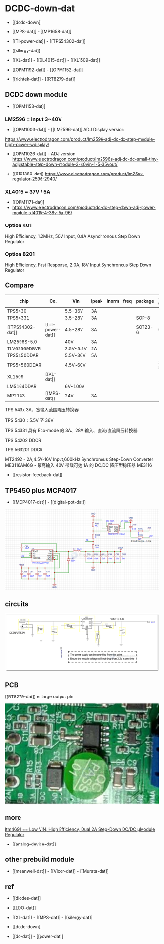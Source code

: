 # DCDC-down-dat

- [[dcdc-down]]

- [[MPS-dat]] - [[MP1658-dat]]

- [[TI-power-dat]] - [[TPS54302-dat]]

- [[silergy-dat]]

- [[XL-dat]] - [[XL4015-dat]] - [[XL1509-dat]]

- [[OPM1192-dat]] - [[OPM1152-dat]]

- [[richtek-dat]] - [[RT8279-dat]]


## DCDC down module 

- [[OPM1153-dat]]


### LM2596 = input 3~40V

- [[OPM1003-dat]] - [[LM2596-dat]] ADJ Display version 

https://www.electrodragon.com/product/lm2596-adj-dc-dc-step-module-high-power-wdisplay/

- [[OPM1026-dat]] - ADJ version 
https://www.electrodragon.com/product/lm2596s-adj-dc-dc-small-tiny-adjustable-step-down-module-3-40vin-1-5-35vout/

- [[6101380-dat]]
https://www.electrodragon.com/product/lm25xx-regulator-2596-2940/



### XL4015 = 37V / 5A 

- [[OPM1171-dat]]
- https://www.electrodragon.com/product/dc-dc-step-down-adj-power-module-xl4015-4-38v-5a-96/





### Option 401

High Efficiency, 1.2MHz, 50V Input, 0.8A Asynchronous Step Down Regulator 

### Option 8201

High Efficiency, Fast Response, 2.0A, 18V Input Synchronous Step Down Regulator 




## Compare

| chip             | Co.              | Vin       | Ipeak | Inorm | freq | package | cost CNY  |
| ---------------- | ---------------- | --------- | ----- | ----- | ---- | ------- | --------- |
| TPS5430          |                  | 5.5-36V   | 3A    |       |      |         |           |
| TPS54331         |                  | 3.5-28V   | 3A    |       |      | SOP-8   |           |
| [[TPS54302-dat]] | [[TI-power-dat]] | 4.5-28V   | 3A    |       |      | SOT23-6 | 0.98      |
| LM2596S-5.0      |                  | 40V       | 3A    |       |      |         |           |
| TLV62569DBVR     |                  | 2.5V~5.5V | 2A    |       |      |         |           |
| TPS5450DDAR      |                  | 5.5V~36V  | 5A    |       |      |         |           |
| TPS54560DDAR     |                  | 4.5V~60V  |       |       |      |         | 30+: 5.37 |
| XL1509           | [[XL-dat]]       |           |       |       |      |         |           |
| LM5164DDAR       |                  | 6V~100V   |       |       |      |         |           |
| MP2143           | [[MPS-dat]]      | 24V       | 3A    |       |      |         |           |


TPS 543x 3A、宽输入范围降压转换器

TPS 5430：5.5V 至 36V

TPS 54331 具有 Eco-mode 的 3A、28V 输入、直流/直流降压转换器

TPS 54202 DDCR

TPS 563201 DDCR


MT2492 - 2A,4.5V-16V Input,600kHz Synchronous Step-Down Converter
ME3116AM6G - 最高输入 40V 带载可达 1A 的 DC/DC 降压型稳压器 ME3116



- [[resistor-feedback-dat]]


## TP5450 plus MCP4017 

- [[MCP4017-dat]] - [[digital-pot-dat]]

![](2025-08-19-16-45-55.png)


## circuits 

![](2024-07-10-12-59-29.png)


## PCB 

[[RT8279-dat]] enlarge output pin 

![](2025-06-01-17-39-05.png)


## more 

[ltm4691 == Low VIN, High Efficiency, Dual 2A Step-Down DC/DC µModule Regulator ](https://www.analog.com/media/en/technical-documentation/data-sheets/ltm4691.pdf)

- [[analog-device-dat]]


## other prebuild module 

- [[meanwell-dat]] - [[Vicor-dat]] - [[Murata-dat]]

## ref 


- [[diodes-dat]]

- [[LDO-dat]]
  
- [[XL-dat]] - [[MPS-dat]] - [[silergy-dat]]

- [[dcdc-down]]


- [[dc-dat]] - [[power-dat]]

